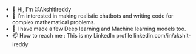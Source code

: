- 👋 Hi, I’m @AkshitIreddy
- 👀 I’m interested in making realistic chatbots and writing code for complex mathematical problems.
- 🌱 I have made a few Deep learning and Machine learning models too.
- 📫 How to reach me : This is my LinkedIn profile linkedin.com/in/akshit-ireddy

<!---
AkshitIreddy/AkshitIreddy is a ✨ special ✨ repository because its `README.md` (this file) appears on your GitHub profile.
You can click the Preview link to take a look at your changes.
--->
